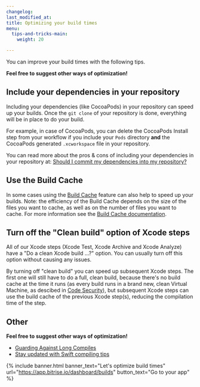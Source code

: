```yaml
---
changelog:
last_modified_at:
title: Optimizing your build times
menu:
  tips-and-tricks-main:
    weight: 20

---
```

You can improve your build times with the following tips.

**Feel free to suggest other ways of optimization!**

## Include your dependencies in your repository

Including your dependencies (like CocoaPods) in your repository can speed up your builds.
Once the `git clone` of your repository is done, everything will be in place to do your build.

For example, in case of CocoaPods, you can delete the CocoaPods Install step from your workflow
if you include your `Pods` directory **and** the CocoaPods generated `.xcworkspace` file in your repository.

You can read more about the pros & cons of including your dependencies in your repository at:
[Should I commit my dependencies into my repository?](/faq/should-i-commit-my-dependencies-into-my-repository/)

## Use the Build Cache

In some cases using the [Build Cache](/caching/about-caching/) feature can also help to speed up your builds.
Note: the efficiency of the Build Cache depends on the size of the files you want to cache,
as well as on the number of files you want to cache.
For more information see the [Build Cache documentation](/caching/about-caching/).

## Turn off the "Clean build" option of Xcode steps

All of our Xcode steps (Xcode Test, Xcode Archive and Xcode Analyze) have a "Do a clean Xcode build ...?" option.
You can usually turn off this option without causing any issues.

By turning off "clean build" you can speed up subsequent Xcode steps.
The first one will still have to do a full, clean build, because there's no build cache at the time it runs
(as every build runs in a brand new, clean Virtual Machine, as descibed in [Code Security](/getting-started/code-security/)),
but subsequent Xcode steps can use the build cache of the previous Xcode step(s), reducing the compilation time of the step.

## Other

**Feel free to suggest other ways of optimization!**

* [Guarding Against Long Compiles](http://khanlou.com/2016/12/guarding-against-long-compiles/)
* [Stay updated with Swift compiling tips](https://github.com/fastred/Optimizing-Swift-Build-Times)

{% include banner.html banner_text="Let's optimize build times" url="https://app.bitrise.io/dashboard/builds" button_text="Go to your app" %}